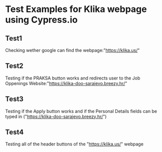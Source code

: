 # Test Examples for Klika webpage using Cypress.io

## Test1
Checking wether google can find the webpage:"https://klika.us/"

## Test2
Testing if the PRAKSA button works and redirects user to the Job Oppenings Website:"https://klika-doo-sarajevo.breezy.hr/"

## Test3
Testing if the Apply button works and if the Personal Details fields can be typed in ("https://klika-doo-sarajevo.breezy.hr/")

## Test4
Testing all of the header buttons of the "https://klika.us/" webpage
